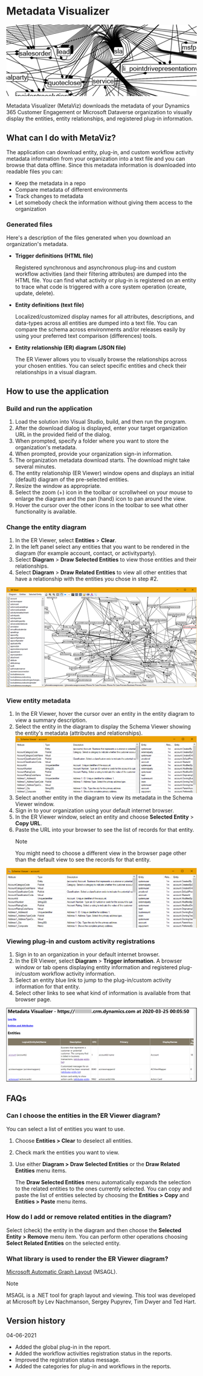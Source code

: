 # Metadata Visualizer

!["Screenshot of a visual display of entities and their relationships."](images/intro-graphic.PNG)

Metadata Visualizer (MetaViz) downloads the metadata of your Dynamics 365 Customer Engagement or Microsoft Dataverse organization to visually display the entities, entity relationships, and registered plug-in information.

## What can I do with MetaViz?

The application can download entity, plug-in, and custom workflow activity metadata information from your organization into a text file and you can browse that data offline. Since this metadata information is downloaded into readable files you can:

- Keep the metadata in a repo
- Compare metadata of different environments
- Track changes to metadata
- Let somebody check the information without giving them access to the organization

### Generated files

Here's a description of the files generated when you download an organization's metadata.

- **Trigger definitions (HTML file)**

  Registered synchronous and asynchronous plug-ins and custom workflow activities (and their filtering attributes) are dumped into the HTML file. You can find what activity or plug-in is registered on an entity to trace what code is triggered with a core system operation (create, update, delete).

- **Entity definitions (text file)**

  Localized/customized display names for all attributes, descriptions, and data-types across all entities are dumped into a text file. You can compare the schema across environments and/or releases easily by using your preferred text comparison (differences) tools.

- **Entity relationship (ER) diagram (JSON file)**

  The ER Viewer allows you to visually browse the relationships across your chosen entities. You can select specific entities and check their relationships in a visual diagram.

## How to use the application

### Build and run the application

1. Load the solution into Visual Studio, build, and then run the program.
2. After the download dialog is displayed, enter your target organization URL in the provided field of the dialog.
3. When prompted, specify a folder where you want to store the organization's metadata.
4. When prompted, provide your organization sign-in information.
5. The organization metadata download starts. The download might take several minutes.
6. The entity relationship (ER Viewer) window opens and displays an initial (default) diagram of the pre-selected entities.
7. Resize the window as appropriate.
8. Select the zoom (+) icon in the toolbar or scrollwheel on your mouse to enlarge the diagram and the pan (hand) icon to pan around the view.
9. Hover the cursor over the other icons in the toolbar to see what other functionality is available.

### Change the entity diagram

1. In the ER Viewer, select **Entities** > **Clear**.
1. In the left panel select any entities that you want to be rendered in the diagram (for example account, contact, or activityparty).
1. Select **Diagram** > **Draw Selected Entities** to view those entities and their relationships.
1. Select **Diagram** > **Draw Related Entities** to view all other entities that have a relationship with the entities you chose in step #2.

!["Screenshot of the ER Viewer showing an entity list on the left and the entity diagram on the right in Metadata Visualizer."](images/er-viewer.PNG)

### View entity metadata

1. In the ER Viewer, hover the cursor over an entity in the entity diagram to view a summary description.
1. Select the entity in the diagram to display the Schema Viewer showing the entity's metadata (attributes and relationships).
   !["Screenshot that shows the Schema Viewer, a window that appears from running the application and selecting an entity in the ER Viewer."](images/schema-viewer.PNG)
1. Select another entity in the diagram to view its metadata in the Schema Viewer window.
1. Sign in to your organization using your default internet browser.
1. In the ER Viewer window, select an entity and choose **Selected Entity** > **Copy URL**.
1. Paste the URL into your browser to see the list of records for that entity.
   > [!NOTE]
   > You might need to choose a different view in the browser page other than the default view to see the records for that entity.

!["Screenshot that shows the Schema Viewer account details such as attribute, type, description, entity, relationship (for example, one-to-many), and the entity that's related in Metadata Visualizer."](images/schema-viewer.PNG)

### Viewing plug-in and custom activity registrations

1. Sign in to an organization in your default internet browser.
1. In the ER Viewer, select **Diagram** > **Trigger information**. A browser window or tab opens displaying entity information and registered plug-in/custom workflow activity information.
1. Select an entity blue link to jump to the plug-in/custom activity information for that entity.
1. Select other links to see what kind of information is available from that browser page.

!["Screenshot that shows the trigger information page that includes details like logical (entity set) name, description, OTC, primary, display names, and other details in Metadata Visualizer."](images/trigger-view.PNG)

## FAQs

### Can I choose the entities in the ER Viewer diagram?

You can select a list of entities you want to use.

1. Choose **Entities > Clear** to deselect all entities.
1. Check mark the entities you want to view.
1. Use either **Diagram > Draw Selected Entities** or the **Draw Related Entities** menu items.

   The **Draw Selected Entities** menu automatically expands the selection to the related entities to the ones currently selected. You can copy and paste the list of entities selected by choosing the **Entities > Copy** and **Entities > Paste** menu items.

### How do I add or remove related entities in the diagram?

Select (check) the entity in the diagram and then choose the **Selected Entity > Remove** menu item. You can perform other operations choosing **Select Related Entities** on the selected entity.

### What library is used to render the ER Viewer diagram?

[Microsoft Automatic Graph Layout](https://www.microsoft.com/research/project/microsoft-automatic-graph-layout/) (MSAGL).

> [!NOTE]
> MSAGL is a .NET tool for graph layout and viewing. This tool was developed at Microsoft by Lev Nachmanson, Sergey Pupyrev, Tim Dwyer and Ted Hart.

## Version history

04-06-2021

- Added the global plug-in in the report.
- Added the workflow activities registration status in the reports.
- Improved the registration status message.
- Added the categories for plug-in and workflows in the reports.
